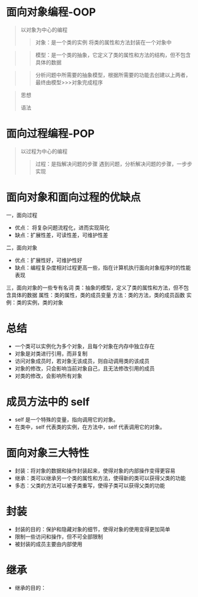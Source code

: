 # 面向对象编程-OOP
>以对象为中心的编程
> 
> > 对象：是一个类的实例 将类的属性和方法封装在一个对象中

> > 模型：是一个类的抽象，它定义了类的属性和方法的结构，但不包含具体的数据

> > 分析问题中所需要的抽象模型，根据所需要的功能去创建以上两者，最终由模型>>>对象完成程序

> 思想
> 
> 语法

# 面向过程编程-POP
> 以过程为中心的编程
> >过程：是指解决问题的步骤 
> > 遇到问题，分析解决问题的步骤，一步步实现


# 面向对象和面向过程的优缺点

一，面向过程
+ 优点： 将复杂问题流程化，进而实现简化
+ 缺点：扩展性差，可读性差，可维护性差

二，面向对象
+ 优点：扩展性好，可维护性好
+ 缺点：编程复杂度相对过程更高一些，指在计算机执行面向对象程序时的性能表现

三，面向对象的一些专有名词
类：抽象的模型，定义了类的属性和方法，但不包含具体的数据
属性：类的属性，类的成员变量
方法：类的方法，类的成员函数
实例：类的实例，类的对象

# 总结
+ 一个类可以实例化为多个对象，且每个对象在内存中独立存在
+ 对象是对类进行引用，而非复制
+ 访问对象成员时，若对象无该成员，则自动调用类的该成员
+ 对象的修改，只会影响当前对象自己，且无法修改引用的成员
+ 对类的修改，会影响所有对象


# 成员方法中的 self
+ self 是一个特殊的变量，指向调用它的对象。
+ 在类中，self 代表类的实例，在方法中，self 代表调用它的对象。

# 面向对象三大特性
+ 封装：将对象的数据和操作封装起来，使得对象的内部操作变得更容易
+ 继承：类可以继承另一个类的属性和方法，使得新的类可以获得父类的功能
+ 多态：父类的方法可以被子类重写，使得子类可以获得父类的功能

# 封装
+ 封装的目的：保护和隐藏对象的细节，使得对象的使用变得更加简单
+ 限制一些访问和操作，但不可全部限制
+ 被封装的成员主要由内部使用

# 继承
+ 继承的目的：





